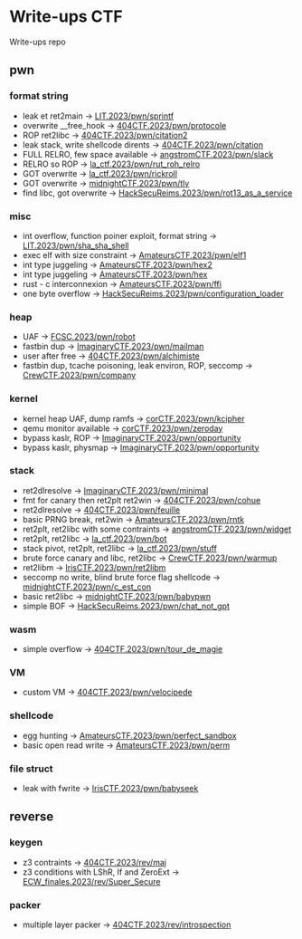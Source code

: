 # Write-ups CTF

Write-ups repo
## pwn
### format string
- leak et ret2main -> [LIT.2023/pwn/sprintf](./LIT.2023/pwn/sprintf/)
- overwrite __free_hook -> [404CTF.2023/pwn/protocole](./404CTF.2023/pwn/protocole/)
- ROP ret2libc -> [404CTF.2023/pwn/citation2](./404CTF.2023/pwn/citation2/)
- leak stack, write shellcode dirents -> [404CTF.2023/pwn/citation](./404CTF.2023/pwn/citation/)
- FULL RELRO, few space available -> [angstromCTF.2023/pwn/slack](./angstromCTF.2023/pwn/slack/)
- RELRO so ROP -> [la_ctf.2023/pwn/rut_roh_relro](./la_ctf.2023/pwn/rut_roh_relro/)
- GOT overwrite -> [la_ctf.2023/pwn/rickroll](./la_ctf.2023/pwn/rickroll/)
- GOT overwrite -> [midnightCTF.2023/pwn/tlv](./midnightCTF.2023/pwn/tlv/)
- find libc, got overwrite -> [HackSecuReims.2023/pwn/rot13_as_a_service](./HackSecuReims.2023/pwn/rot13_as_a_service/)
### misc
- int overflow, function poiner exploit, format string -> [LIT.2023/pwn/sha_sha_shell](./LIT.2023/pwn/sha_sha_shell/)
- exec elf with size constraint -> [AmateursCTF.2023/pwn/elf1](./AmateursCTF.2023/pwn/elf1/)
- int type juggeling -> [AmateursCTF.2023/pwn/hex2](./AmateursCTF.2023/pwn/hex2/)
- int type juggeling -> [AmateursCTF.2023/pwn/hex](./AmateursCTF.2023/pwn/hex/)
- rust - c interconnexion -> [AmateursCTF.2023/pwn/ffi](./AmateursCTF.2023/pwn/ffi/)
- one byte overflow -> [HackSecuReims.2023/pwn/configuration_loader](./HackSecuReims.2023/pwn/configuration_loader/)
### heap
- UAF -> [FCSC.2023/pwn/robot](./FCSC.2023/pwn/robot/)
- fastbin dup -> [ImaginaryCTF.2023/pwn/mailman](./ImaginaryCTF.2023/pwn/mailman/)
- user after free -> [404CTF.2023/pwn/alchimiste](./404CTF.2023/pwn/alchimiste/)
- fastbin dup, tcache poisoning, leak environ, ROP, seccomp -> [CrewCTF.2023/pwn/company](./CrewCTF.2023/pwn/company/)
### kernel
- kernel heap UAF, dump ramfs -> [corCTF.2023/pwn/kcipher](./corCTF.2023/pwn/kcipher/)
- qemu monitor available -> [corCTF.2023/pwn/zeroday](./corCTF.2023/pwn/zeroday/)
- bypass kaslr, ROP -> [ImaginaryCTF.2023/pwn/opportunity](./ImaginaryCTF.2023/pwn/opportunity/)
- bypass kaslr, physmap -> [ImaginaryCTF.2023/pwn/opportunity](./ImaginaryCTF.2023/pwn/opportunity/)
### stack
- ret2dlresolve -> [ImaginaryCTF.2023/pwn/minimal](./ImaginaryCTF.2023/pwn/minimal/)
- fmt for canary then ret2plt ret2win -> [404CTF.2023/pwn/cohue](./404CTF.2023/pwn/cohue/)
- ret2dlresolve -> [404CTF.2023/pwn/feuille](./404CTF.2023/pwn/feuille/)
- basic PRNG break, ret2win -> [AmateursCTF.2023/pwn/rntk](./AmateursCTF.2023/pwn/rntk/)
- ret2plt, ret2libc with some contraints -> [angstromCTF.2023/pwn/widget](./angstromCTF.2023/pwn/widget/)
- ret2plt, ret2libc -> [la_ctf.2023/pwn/bot](./la_ctf.2023/pwn/bot/)
- stack pivot, ret2plt, ret2libc -> [la_ctf.2023/pwn/stuff](./la_ctf.2023/pwn/stuff/)
- brute force canary and libc, ret2libc -> [CrewCTF.2023/pwn/warmup](./CrewCTF.2023/pwn/warmup/)
- ret2libm -> [IrisCTF.2023/pwn/ret2libm](./IrisCTF.2023/pwn/ret2libm/)
- seccomp no write, blind brute force flag shellcode -> [midnightCTF.2023/pwn/c_est_con](./midnightCTF.2023/pwn/c_est_con/)
- basic ret2libc -> [midnightCTF.2023/pwn/babypwn](./midnightCTF.2023/pwn/babypwn/)
- simple BOF -> [HackSecuReims.2023/pwn/chat_not_gpt](./HackSecuReims.2023/pwn/chat_not_gpt/)
### wasm
- simple overflow -> [404CTF.2023/pwn/tour_de_magie](./404CTF.2023/pwn/tour_de_magie/)
### VM
- custom VM -> [404CTF.2023/pwn/velocipede](./404CTF.2023/pwn/velocipede/)
### shellcode
- egg hunting -> [AmateursCTF.2023/pwn/perfect_sandbox](./AmateursCTF.2023/pwn/perfect_sandbox/)
- basic open read write -> [AmateursCTF.2023/pwn/perm](./AmateursCTF.2023/pwn/perm/)
### file struct
- leak with fwrite -> [IrisCTF.2023/pwn/babyseek](./IrisCTF.2023/pwn/babyseek/)
## reverse
### keygen
- z3 contraints -> [404CTF.2023/rev/maj](./404CTF.2023/rev/maj/)
- z3 conditions with LShR, If and ZeroExt -> [ECW_finales.2023/rev/Super_Secure](./ECW_finales.2023/rev/Super_Secure/)
### packer
- multiple layer packer -> [404CTF.2023/rev/introspection](./404CTF.2023/rev/introspection/)
